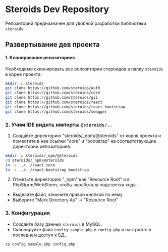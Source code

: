 # Steroids Dev Repository

Репозиторий предназначен для удобной разработки библиотеки `steroids`.

## Развертывание дев проекта

#### 1. Клонирование репозиториев

Необходимо склонировать все репозитории стероидов в папку `steroids` в корне проекта.

```bash
mkdir -p steroids
git clone https://github.com/steroids/auth
git clone https://github.com/steroids/core
git clone https://github.com/steroids/gii
git clone https://github.com/steroids/react
git clone https://github.com/steroids/react-bootstrap
git clone https://github.com/steroids/swagger
```

### 2. Учим IDE видить импорты `@steroids/..`

1. Создайте директорию "steroids/_npm/@steroids" от корня проекта и поместите в нее ссылки "core" и "bootstrap" на соответствующие директории репозиториев.

```bash
mkdir -p steroids/_npm/@steroids
cd steroids/_npm/@steroids
ln -s ../../react core
ln -s ../../react-bootstrap bootstrap
```

2. Отметьте директорию "_npm" как "Resource Root" и в PhpStorm/WebStorm, чтобы заработала подстветка кода.

- Выделите файл, кликните правой кнопкой по нему
- Выберите "Mark Directory As" -> "Resource Root"

### 3. Конфигурация

- Создайте базу данных `steroids` в MySQL.
- Склонируйте файл `config.sample.php` в `config.php` и настройте в последнем доступ к БД.

```bash
cp config.sample.php config.php
```
